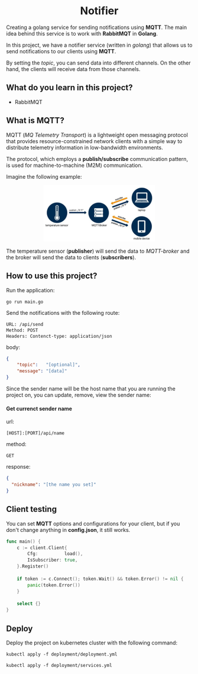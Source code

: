 <h1 align="center">
Notifier
</h1>

Creating a golang service for sending notifications using **MQTT**. The main idea 
behind this service is to work with **RabbitMQT** in **Golang**.

In this project, we have a notifier service (written in _golang_) that allows
us to send notifications to our clients using **MQTT**.

By setting the _topic_, you can send data into different channels. On the other
hand, the clients will receive data from those channels.

## What do you learn in this project?
- RabbitMQT

## What is MQTT?
MQTT (_MQ Telemetry Transport_) is a lightweight 
open messaging protocol that provides resource-constrained 
network clients with a simple way to distribute telemetry 
information in low-bandwidth environments. 

The protocol, which employs a **publish/subscribe** 
communication pattern, is used for machine-to-machine 
(M2M) communication.

Imagine the following example:

<p align="center">
<img src="./assets/MQTT_Schema_EN.jpeg" width="300" />
</p>

The temperature sensor (**publisher**) will send the data to _MQTT-broker_
and the broker will send the data to clients (**subscribers**).

## How to use this project?
Run the application:
```shell
go run main.go
```

Send the notifications with the following route:<br />
```
URL: /api/send
Method: POST
Headers: Contenct-type: application/json
```

body:
```json
{
    "topic":   "[optional]", 
    "message": "[data]"
}
```

Since the sender name will be the host name that you are running the project on,
you can update, remove, view the sender name:<br />
#### Get currenct sender name
url:
```
[HOST]:[PORT]/api/name
```

method:
```
GET
```

response:
```json
{
  "nickname": "[the name you set]"
}
```

## Client testing
You can set **MQTT** options and configurations for your client,
but if you don't change anything in **config.json**, it still works.

```go
func main() {
	c := client.Client{
		Cfg:          load(),
		IsSubscriber: true,
	}.Register()

	if token := c.Connect(); token.Wait() && token.Error() != nil {
		panic(token.Error())
	}

	select {}
}
```

## Deploy
Deploy the project on kubernetes cluster with the following command:
```shell
kubectl apply -f deployment/deployment.yml
```

```shell
kubectl apply -f deployment/services.yml
```
